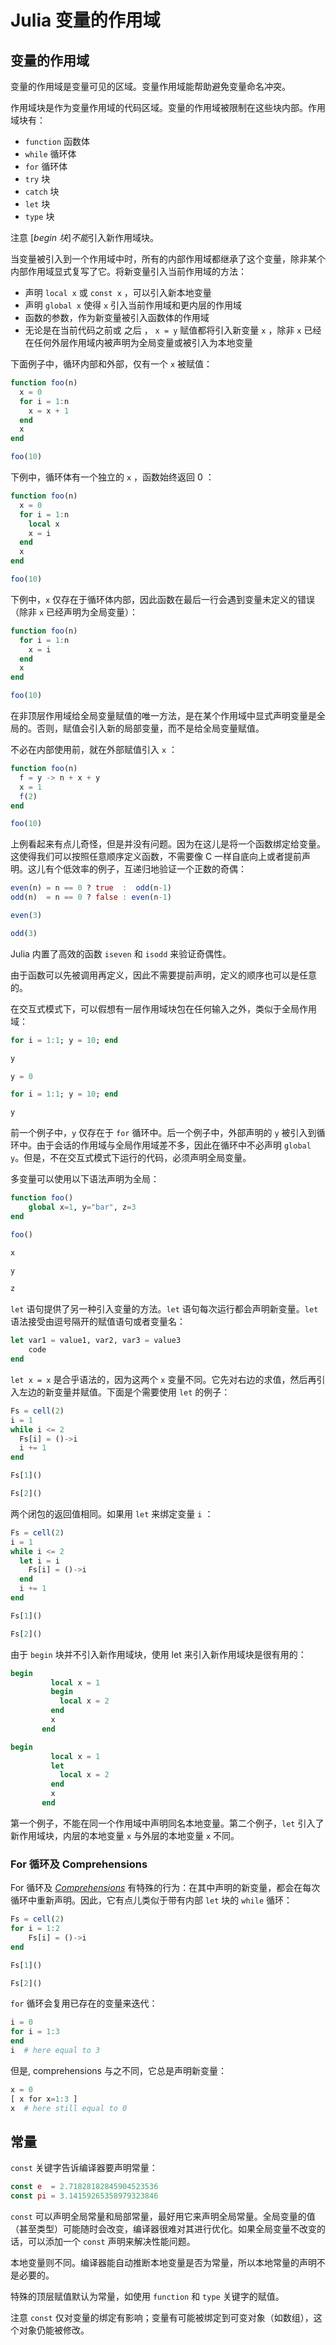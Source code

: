 # Julia 变量的作用域

## 变量的作用域

变量的作用域是变量可见的区域。变量作用域能帮助避免变量命名冲突。

作用域块是作为变量作用域的代码区域。变量的作用域被限制在这些块内部。作用域块有：

- `function` 函数体
- `while` 循环体
- `for` 循环体
- `try` 块
- `catch` 块
- `let` 块
- `type` 块

注意 [*begin 块*]*不能*引入新作用域块。

当变量被引入到一个作用域中时，所有的内部作用域都继承了这个变量，除非某个内部作用域显式复写了它。将新变量引入当前作用域的方法：

- 声明 `local x` 或 `const x` ，可以引入新本地变量
- 声明 `global x` 使得 `x` 引入当前作用域和更内层的作用域
- 函数的参数，作为新变量被引入函数体的作用域
- 无论是在当前代码之前或 之后 ， `x = y` 赋值都将引入新变量 `x` ，除非 `x` 已经在任何外层作用域内被声明为全局变量或被引入为本地变量

下面例子中，循环内部和外部，仅有一个 `x` 被赋值：

```julia
function foo(n)
  x = 0
  for i = 1:n
    x = x + 1
  end
  x
end

foo(10)
```

下例中，循环体有一个独立的 `x` ，函数始终返回 0 ：

```julia
function foo(n)
  x = 0
  for i = 1:n
    local x
    x = i
  end
  x
end

foo(10)
```

下例中，`x` 仅存在于循环体内部，因此函数在最后一行会遇到变量未定义的错误（除非 `x` 已经声明为全局变量）：

```julia
function foo(n)
  for i = 1:n
    x = i
  end
  x
end

foo(10)
```

在非顶层作用域给全局变量赋值的唯一方法，是在某个作用域中显式声明变量是全局的。否则，赋值会引入新的局部变量，而不是给全局变量赋值。

不必在内部使用前，就在外部赋值引入 `x` ：

```julia
function foo(n)
  f = y -> n + x + y
  x = 1
  f(2)
end

foo(10)
```

上例看起来有点儿奇怪，但是并没有问题。因为在这儿是将一个函数绑定给变量。这使得我们可以按照任意顺序定义函数，不需要像 C 一样自底向上或者提前声明。这儿有个低效率的例子，互递归地验证一个正数的奇偶：

```julia
even(n) = n == 0 ? true  :  odd(n-1)
odd(n)  = n == 0 ? false : even(n-1)

even(3)

odd(3)
```

Julia 内置了高效的函数 `iseven` 和 `isodd` 来验证奇偶性。

由于函数可以先被调用再定义，因此不需要提前声明，定义的顺序也可以是任意的。

在交互式模式下，可以假想有一层作用域块包在任何输入之外，类似于全局作用域：

```julia
for i = 1:1; y = 10; end

y

y = 0

for i = 1:1; y = 10; end

y
```

前一个例子中，`y` 仅存在于 `for` 循环中。后一个例子中，外部声明的 `y` 被引入到循环中。由于会话的作用域与全局作用域差不多，因此在循环中不必声明 `global y`。但是，不在交互式模式下运行的代码，必须声明全局变量。

多变量可以使用以下语法声明为全局：

```julia
function foo()
    global x=1, y="bar", z=3
end

foo()

x

y

z
```

`let` 语句提供了另一种引入变量的方法。`let` 语句每次运行都会声明新变量。`let` 语法接受由逗号隔开的赋值语句或者变量名：

```julia
let var1 = value1, var2, var3 = value3
    code
end
```

`let x = x` 是合乎语法的，因为这两个 `x` 变量不同。它先对右边的求值，然后再引入左边的新变量并赋值。下面是个需要使用 `let` 的例子：

```julia
Fs = cell(2)
i = 1
while i <= 2
  Fs[i] = ()->i
  i += 1
end

Fs[1]()

Fs[2]()
```

两个闭包的返回值相同。如果用 `let` 来绑定变量 `i` ：

```julia
Fs = cell(2)
i = 1
while i <= 2
  let i = i
    Fs[i] = ()->i
  end
  i += 1
end

Fs[1]()

Fs[2]()
```

由于 `begin` 块并不引入新作用域块，使用 let 来引入新作用域块是很有用的：

```julia
begin
         local x = 1
         begin
           local x = 2
         end
         x
       end

begin
         local x = 1
         let
           local x = 2
         end
         x
       end
```

第一个例子，不能在同一个作用域中声明同名本地变量。第二个例子，`let` 引入了新作用域块，内层的本地变量 `x` 与外层的本地变量 `x` 不同。

### For 循环及 Comprehensions

For 循环及 [*Comprehensions*](http://julia-cn.readthedocs.org/zh_CN/latest/manual/arrays/#comprehensions) 有特殊的行为：在其中声明的新变量，都会在每次循环中重新声明。因此，它有点儿类似于带有内部 `let` 块的 `while` 循环：

```julia
Fs = cell(2)
for i = 1:2
    Fs[i] = ()->i
end

Fs[1]()

Fs[2]()
```

`for` 循环会复用已存在的变量来迭代：

```julia
i = 0
for i = 1:3
end
i  # here equal to 3
```

但是, comprehensions 与之不同，它总是声明新变量：

```julia
x = 0
[ x for x=1:3 ]
x  # here still equal to 0
```

## 常量

`const` 关键字告诉编译器要声明常量：

```julia
const e  = 2.71828182845904523536
const pi = 3.14159265358979323846
```

`const` 可以声明全局常量和局部常量，最好用它来声明全局常量。全局变量的值（甚至类型）可能随时会改变，编译器很难对其进行优化。如果全局变量不改变的话，可以添加一个 `const` 声明来解决性能问题。

本地变量则不同。编译器能自动推断本地变量是否为常量，所以本地常量的声明不是必要的。

特殊的顶层赋值默认为常量，如使用 `function` 和 `type` 关键字的赋值。

注意 `const` 仅对变量的绑定有影响；变量有可能被绑定到可变对象（如数组），这个对象仍能被修改。

